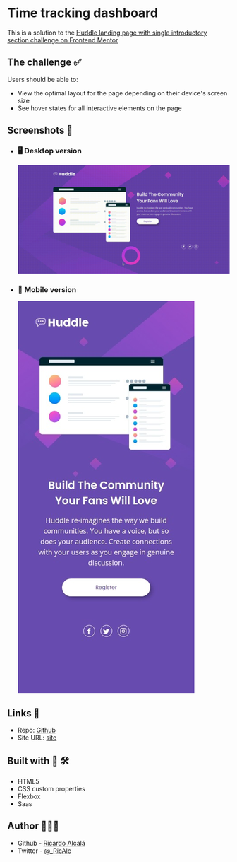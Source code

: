 # Time tracking dashboard

This is a solution to the [Huddle landing page with single introductory section challenge on Frontend Mentor](https://www.frontendmentor.io/challenges/huddle-landing-page-with-a-single-introductory-section-B_2Wvxgi0)

## The challenge ✅

Users should be able to:

- View the optimal layout for the page depending on their device's screen size
- See hover states for all interactive elements on the page

## Screenshots 📸

- ### 🖥️ Desktop version
  ![img](./screenshots/hlp.gif)
- ### 📱 Mobile version
  ![img](./screenshots/hlp-mobile.jpeg)

## Links 🔗

- Repo: [Github](https://github.com/RicAlc/Portfolio/tree/main/Front-end/HuddleLanding)
- Site URL: [site](https://ricalc.github.io/Portfolio/Front-end/HuddleLanding/huddle-landing-page.html)

## Built with 🧰 🛠️

- HTML5
- CSS custom properties
- Flexbox
- Saas

## Author 🧑🏽‍💻

- Github - [Ricardo Alcalá](https://www.github.com/RicAlc)
- Twitter - [@\_RicAlc](https://twitter.com/_RicAlc)
